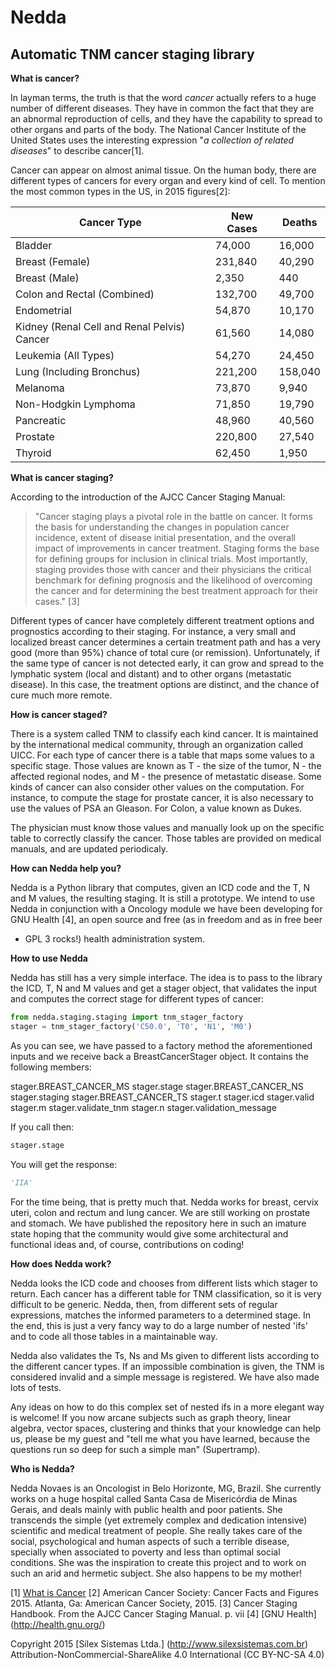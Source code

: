# Nedda
## Automatic TNM cancer staging library

**What is cancer?**

In layman terms, the truth is that the word *cancer* actually refers to a huge number
of different diseases. They have in common the fact that they are an abnormal 
reproduction of cells, and they have the capability to spread to other organs and parts 
of the body. The National Cancer Institute of the United States uses the interesting
expression "*a collection of related diseases*" to describe cancer[1].
  
Cancer can appear on almost animal tissue. On the human body, there are different
types of cancers for every organ and every kind of cell. To mention the most common
types in the US, in 2015 figures[2]:

|Cancer Type                                 | New Cases | Deaths  |
|--------------------------------------------|-----------|---------|
|Bladder                                     |	74,000   |  16,000 |
|Breast (Female)	                         | 231,840   |  40,290 |
|Breast (Male)       	                     |   2,350   |     440 |
|Colon and Rectal (Combined)	             | 132,700   |  49,700 |
|Endometrial	                             |  54,870   |  10,170 |
|Kidney (Renal Cell and Renal Pelvis) Cancer |	61,560   |  14,080 |
|Leukemia (All Types)	                     |  54,270   |  24,450 |
|Lung (Including Bronchus)	                 | 221,200   | 158,040 |
|Melanoma	                                 |  73,870   |   9,940 |
|Non-Hodgkin Lymphoma	                     |  71,850   |  19,790 |
|Pancreatic	                                 |  48,960   |  40,560 |
|Prostate	                                 | 220,800   |  27,540 |
|Thyroid	                                 |  62,450   |   1,950 |

**What is cancer staging?**

According to the introduction of the AJCC Cancer Staging Manual:

> "Cancer staging plays a pivotal role in the battle on cancer. It forms the basis for
> understanding the changes in population cancer incidence, extent of disease initial
> presentation, and the overall impact of improvements in cancer treatment. Staging
> forms the base for defining groups for inclusion in clinical trials. Most importantly,
> staging provides those with cancer and their physicians the critical benchmark for
> defining prognosis and the likelihood of overcoming the cancer and for determining
> the best treatment approach for their cases." [3]

Different types of cancer have completely different treatment options and prognostics
according to their staging. For instance, a very small and localized breast cancer
determines a certain treatment path and has a very good (more than 95%) chance of
total cure (or remission). Unfortunately, if the same type of cancer is not detected
early, it can grow and spread to the lymphatic system (local and distant) and to
other organs (metastatic disease). In this case, the treatment options are distinct,
and the chance of cure much more remote.

**How is cancer staged?**

There is a system called TNM to classify each kind cancer. It is maintained by the
international medical community, through an organization called UICC. For each type
of cancer there is a table that maps some values to a specific stage. Those values are
known as T - the size of the tumor, N - the affected regional nodes, and M - the presence
of metastatic disease. Some kinds of cancer can also consider other values on the computation. For
instance, to compute the stage for prostate cancer, it is also necessary to use the values of
PSA an Gleason. For Colon, a value known as Dukes.

The physician must know those values and manually look up on the specific table to correctly 
classify the cancer. Those tables are provided on medical manuals, and are updated periodicaly.

**How can Nedda help you?**

Nedda is a Python library that computes, given an ICD code and the T, N and M values, the resulting
staging. It is still a prototype. We intend to use Nedda in conjunction with a Oncology module we
have been developing for GNU Health [4], an open source and free (as in freedom and as in free beer
- GPL 3 rocks!) health administration system.

**How to use Nedda**

Nedda has still has a very simple interface. The idea is to pass to the library the ICD, T, N and M values
and get a stager object, that validates the input and computes the correct stage for different types of cancer:
```python
from nedda.staging.staging import tnm_stager_factory
stager = tnm_stager_factory('C50.0', 'T0', 'N1', 'M0')
```

As you can see, we have passed to a factory method the aforementioned inputs and we receive back a BreastCancerStager
object. It contains the following members:

stager.BREAST_CANCER_MS    stager.stage
stager.BREAST_CANCER_NS    stager.staging
stager.BREAST_CANCER_TS    stager.t
stager.icd                 stager.valid
stager.m                   stager.validate_tnm
stager.n                   stager.validation_message

If you call then:
```python
stager.stage
```

You will get the response:
```python
'IIA'
```

For the time being, that is pretty much that. Nedda works for breast, cervix uteri, colon and rectum 
and lung cancer. We are still working on prostate and stomach. We have published the repository here in 
such an imature state hoping that the community would give some architectural and functional ideas and, 
of course, contributions on coding!

**How does Nedda work?**

Nedda looks the ICD code and chooses from different lists which stager to return. Each cancer has a different 
table for TNM classification, so it is very difficult to be generic. Nedda, then, from different sets of 
regular expressions, matches the informed parameters to a determined stage. In the end, this is just a very 
fancy way to do a large number of nested 'ifs' and to code all those tables in a maintainable way.

Nedda also validates the Ts, Ns and Ms given to different lists according to the different cancer types. If an 
impossible combination is given, the TNM is considered invalid and a simple message is registered. We have
also made lots of tests.

Any ideas on how to do this complex set of nested ifs in a more elegant way is welcome! If you now arcane 
subjects such as graph theory, linear algebra, vector spaces, clustering and thinks that your knowledge can 
help us, please be my guest and "tell me what you have learned, because the questions run so deep for such 
a simple man" (Supertramp).
 
**Who is Nedda?**

Nedda Novaes is an Oncologist in Belo Horizonte, MG, Brazil. She currently works on a huge hospital 
called Santa Casa de Misericórdia de Minas Gerais, and deals mainly with public health and poor patients. 
She transcends the simple (yet extremely complex and dedication intensive) scientific and medical 
treatment of people. She really takes care of the social, psychological and human aspects of such a 
terrible disease, specially when associated to poverty and less than optimal social conditions. 
She was the inspiration to create this project and to work on such an arid and hermetic subject.
She also happens to be my mother!


[1] [What is Cancer](http://www.cancer.gov/about-cancer/what-is-cancer)
[2] American Cancer Society: Cancer Facts and Figures 2015. Atlanta, Ga: American Cancer Society, 2015. 
[3] Cancer Staging Handbook. From the AJCC Cancer Staging Manual. p. vii
[4] [GNU Health] (http://health.gnu.org/)

Copyright 2015 [Sílex Sistemas Ltda.] (http://www.silexsistemas.com.br)
Attribution-NonCommercial-ShareAlike 4.0 International (CC BY-NC-SA 4.0)



